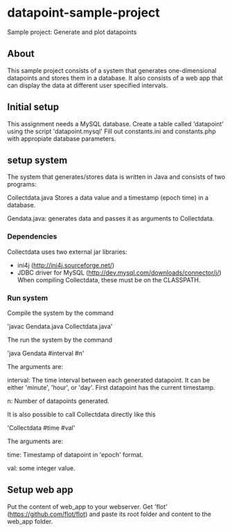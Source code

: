 datapoint-sample-project
====================

Sample project: Generate and plot datapoints

## About ##
This sample project consists of a system that generates one-dimensional datapoints and stores them in a database. It also consists of a web app that can display the data at different user specified intervals. 

## Initial setup ##
This assignment needs a MySQL database. 
Create a table called 'datapoint' using the script 'datapoint.mysql'
Fill out constants.ini and constants.php with appropiate database parameters. 


## setup system ##
The system that generates/stores data is written in Java and consists of two programs: 

Collectdata.java
Stores a data value and a timestamp (epoch time) in a database. 

Gendata.java: 
generates data and passes it as arguments to Collectdata. 

### Dependencies ###
Collectdata uses two external jar libraries: 
- ini4j (http://ini4j.sourceforge.net/)
- JDBC driver for MySQL (http://dev.mysql.com/downloads/connector/j/)
When compiling Collectdata, these must be on the CLASSPATH. 

### Run system ###
Compile the system by the command 

'javac Gendata.java Collectdata.java' 

The run the system by the command 

'java Gendata #interval #n'

The arguments are: 

interval: The time interval between each generated datapoint. It can be either 'minute', 'hour', or 'day'. First datapoint has the current timestamp. 

n: Number of datapoints generated. 

It is also possible to call Collectdata directly like this 

'Collectdata #time #val'

The arguments are: 

time: Timestamp of datapoint in 'epoch' format. 

val: some integer value. 

## Setup web app ##
Put the content of web_app to your webserver. 
Get 'flot' (https://github.com/flot/flot) and paste its root folder and content to the web_app folder. 